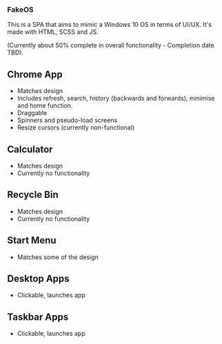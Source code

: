 ### FakeOS

This is a SPA that aims to mimic a Windows 10 OS in terms of UI/UX. It's made with HTML, SCSS and JS. 

(Currently about 50% complete in overall functionality - Completion date TBD).

## Chrome App

- Matches design
- Includes refresh, search, history (backwards and forwards), minimise and home function.
- Draggable
- Spinners and pseudo-load screens
- Resize cursors (currently non-functional)

## Calculator

- Matches design
- Currently no functionality

## Recycle Bin

- Matches design
- Currently no functionality

## Start Menu

- Matches some of the design

## Desktop Apps
- Clickable, launches app

## Taskbar Apps
- Clickable, launches app



